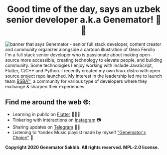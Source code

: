 <p align="center">
    <h1 align="center">Good time of the day, says an uzbek senior developer a.k.a Genemator! 🖤🏴</h1>
</p>

<img src="https://genemator.me/banner.png" alt="banner that says Genemator - senior full stack developer, content creator and community organizer alongside a cartoon illustration of Geno Ferollo">
I'm a full stack senior developer who is passionate about making open-source more accessible, creating technology to elevate people, and building community. Some technologies I enjoy working with include JavaScript, Flutter, C/C++ and Python. I recently created my own linux distro with open source project repo launched.  My interest in the leadership led me to launch team <a href="https://bsba.uz/">BSBA™</a>, a community for various type of developers where they exchange & sharpen their experiences.

## Find me around the web 🌐:

- Learning in public on <a href="https://flutter.dev/">Flutter</a> 👨🏻‍💻
- Tinkering with interactions on <a href="https://instagram.com/genemator">
  Instagram</a> 📷
- Sharing updates on <a href="https://www.t.me/genemators">Telegram</a> 🤙🏻
- Listening to Yandex Music playlist made by myself
  <a href="http://link.bsba.uz/music">"Genemator's Choice"</a> 🎵

**Copyright 2020 Genemator Sakhib. All rights reserved. MPL-2.0 license.**
